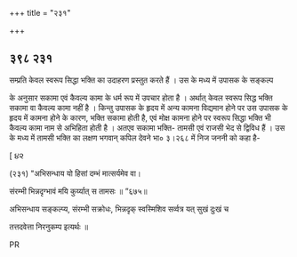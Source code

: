 +++
title = "२३१"

+++


## ३९८ २३१
सम्प्रति केवल स्वरूप सिद्धा भक्ति का उदाहरण प्रस्तुत करते हैं । उस के मध्य में उपासक के सङ्कल्प 

के अनुसार सकामा एवं कैवल्य कामा के धर्म रूप में उपचार होता है । अर्थात् केवल स्वरूप सिद्ध भक्ति सकामा वा कैवल्य कामा नहीं है । किन्तु उपासक के हृदय में अन्य कामना विद्यमान होने पर उस उपासक के हृदय में कामना होने के कारण, भक्ति सकामा होती है, एवं मोक्ष कामना होने पर स्वरूप सिद्धा भक्ति भी कैवल्य कामा नाम से अभिहिता होती है । अतएव सकामा भक्ति- तामसी एवं राजसी भेद से द्विविध हैं । उस के मध्य में तामसी भक्ति का लक्षण भगवान् कपिल देवने भा० ३।२६८ में निज जननी को कहा है-

[ ૪૨ 

(२३१) "अभिसन्धाय यो हिसां दम्भं मात्सर्यमेव वा। 

संरम्भी भिन्नदृग्भावं मयि कुर्य्यात् स तामसः ॥ ”६७५॥ 

अभिसन्धाय सङ्कल्प्य, संरम्भी सक्रोधः, भिन्नदृक् स्वस्मिशिव सर्व्वत्र यत् सुखं दुःखं च 

तत्तदवेत्ता निरनुकम्प इत्यर्थः ॥ 

PR 
